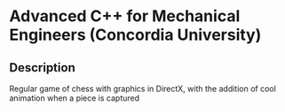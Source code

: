 # Advanced C++ for Mechanical Engineers (Concordia University)
## Description
Regular game of chess with graphics in DirectX, with the addition of cool animation when a piece is captured
